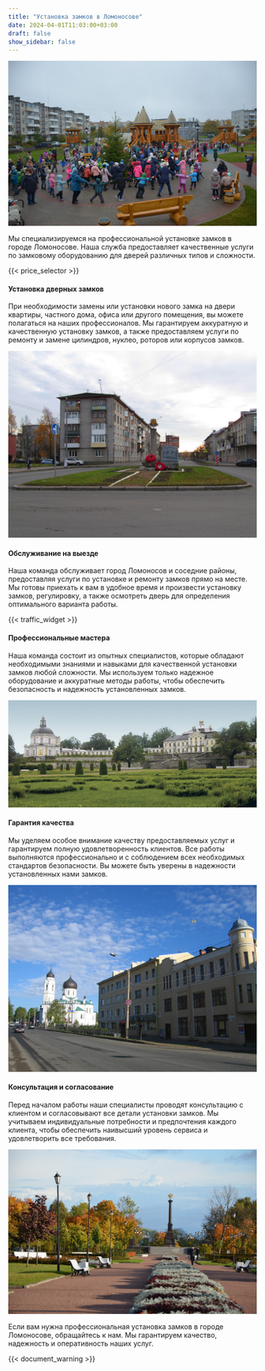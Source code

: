 ```yaml
---
title: "Установка замков в Ломоносове"
date: 2024-04-01T11:03:00+03:00
draft: false
show_sidebar: false
---
```


![Установка замков в Ломоносове](Lomonosov1.jpg)

Мы специализируемся на профессиональной установке замков в городе Ломоносове. Наша служба предоставляет качественные услуги по замковому оборудованию для дверей различных типов и сложности.

{{< price_selector >}}

#### Установка дверных замков

При необходимости замены или установки нового замка на двери квартиры, частного дома, офиса или другого помещения, вы можете полагаться на наших профессионалов. Мы гарантируем аккуратную и качественную установку замков, а также предоставляем услуги по ремонту и замене цилиндров, нуклео, роторов или корпусов замков.

![Установка замков в Ломоносове](Lomonosov2.jpg)

#### Обслуживание на выезде

Наша команда обслуживает город Ломоносов и соседние районы, предоставляя услуги по установке и ремонту замков прямо на месте. Мы готовы приехать к вам в удобное время и произвести установку замков, регулировку, а также осмотреть дверь для определения оптимального варианта работы.

{{< traffic_widget >}}

#### Профессиональные мастера

Наша команда состоит из опытных специалистов, которые обладают необходимыми знаниями и навыками для качественной установки замков любой сложности. Мы используем только надежное оборудование и аккуратные методы работы, чтобы обеспечить безопасность и надежность установленных замков.

![Установка замков в Ломоносове](Lomonosov3.jpg)

#### Гарантия качества

Мы уделяем особое внимание качеству предоставляемых услуг и гарантируем полную удовлетворенность клиентов. Все работы выполняются профессионально и с соблюдением всех необходимых стандартов безопасности. Вы можете быть уверены в надежности установленных нами замков.

![Установка замков в Ломоносове](Lomonosov4.jpg)

#### Консультация и согласование

Перед началом работы наши специалисты проводят консультацию с клиентом и согласовывают все детали установки замков. Мы учитываем индивидуальные потребности и предпочтения каждого клиента, чтобы обеспечить наивысший уровень сервиса и удовлетворить все требования.

![Установка замков в Ломоносове](Lomonosov5.jpg)

Если вам нужна профессиональная установка замков в городе Ломоносове, обращайтесь к нам. Мы гарантируем качество, надежность и оперативность наших услуг.

{{< document_warning >}}

